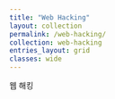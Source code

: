 ```yaml
---
title: "Web Hacking"
layout: collection
permalink: /web-hacking/
collection: web-hacking
entries_layout: grid
classes: wide
---
```



웹 해킹
